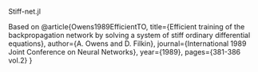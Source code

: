 Stiff-net.jl

Based on @article{Owens1989EfficientTO,
  title={Efficient training of the backpropagation network by solving a system of stiff ordinary differential equations},
  author={A. Owens and D. Filkin},
  journal={International 1989 Joint Conference on Neural Networks},
  year={1989},
  pages={381-386 vol.2}
}
